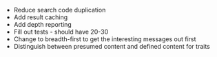 + Reduce search code duplication
+ Add result caching
+ Add depth reporting
+ Fill out tests - should have 20-30
+ Change to breadth-first to get the interesting messages out first
+ Distinguish between presumed content and defined content for traits
